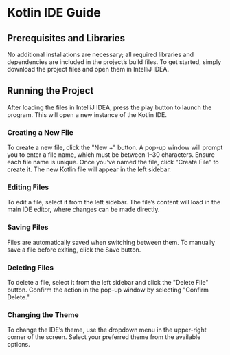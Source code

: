 # Kotlin IDE Guide

## Prerequisites and Libraries
No additional installations are necessary; all required libraries and dependencies are included in the project’s build files. To get started, simply download the project files and open them in IntelliJ IDEA.

## Running the Project
After loading the files in IntelliJ IDEA, press the play button to launch the program. This will open a new instance of the Kotlin IDE.

### Creating a New File
To create a new file, click the "New +" button. A pop-up window will prompt you to enter a file name, which must be between 1–30 characters. Ensure each file name is unique. Once you’ve named the file, click "Create File" to create it. The new Kotlin file will appear in the left sidebar.

### Editing Files
To edit a file, select it from the left sidebar. The file’s content will load in the main IDE editor, where changes can be made directly.

### Saving Files
Files are automatically saved when switching between them. To manually save a file before exiting, click the Save button.

### Deleting Files
To delete a file, select it from the left sidebar and click the "Delete File" button. Confirm the action in the pop-up window by selecting "Confirm Delete."

### Changing the Theme
To change the IDE’s theme, use the dropdown menu in the upper-right corner of the screen. Select your preferred theme from the available options.
